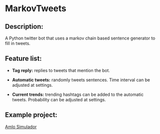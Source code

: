 # MarkovTweets
## Description:
  A Python twitter bot that uses a markov chain based sentence generator to fill in tweets.
  
  ## Feature list:
  - **Tag reply:** replies to tweets that mention the bot.
  
  - **Automatic tweets:** randomly tweets sentences. Time interval can be adjusted at settings.
  
  - **Current trends:** trending hashtags can be added to the automatic tweets. Probability can be adjusted at settings.
  
  ## Example project:
  [Amlo Simulador](http://www.twitter.com/AmloSimulador)
